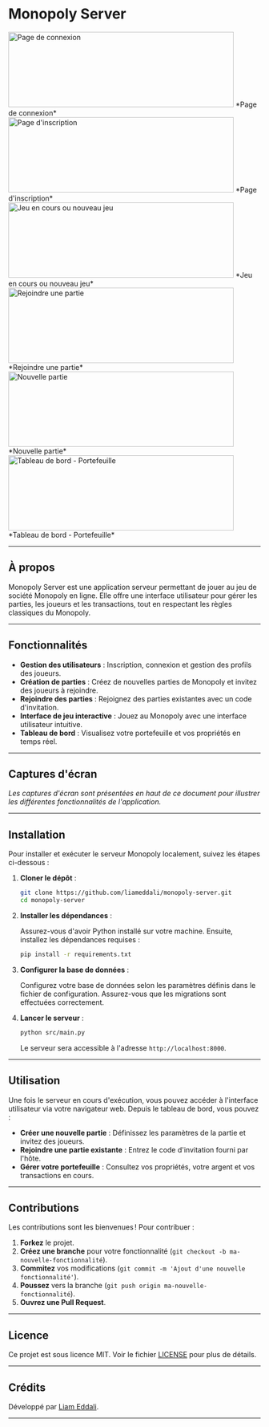 # Monopoly Server

<img src="https://github.com/user-attachments/assets/9e17919b-de3f-4d07-80cc-afb2277a8795" alt="Page de connexion" height="150px" width="450px">
*Page de connexion*

<img src="https://github.com/user-attachments/assets/613aa667-d11f-448a-b377-42605af19274" alt="Page d'inscription" height="150px" width="450px">
*Page d'inscription*

<img src="https://github.com/user-attachments/assets/b6c056dc-8d85-4c53-a0e7-a1761297431e" alt="Jeu en cours ou nouveau jeu" height="150px" width="450px">
*Jeu en cours ou nouveau jeu*

<img src="https://github.com/user-attachments/assets/9eb9793a-0375-4082-a4c0-fb63e6427ddf" alt="Rejoindre une partie" height="150px" width="450px">
*Rejoindre une partie*

<img src="https://github.com/user-attachments/assets/dd533d74-c521-499e-afa7-bc6b9172cf63" alt="Nouvelle partie" height="150px" width="450px">
*Nouvelle partie*

<img src="https://github.com/user-attachments/assets/dff69b88-239a-4810-8421-359785f1a375" alt="Tableau de bord - Portefeuille" height="150px" width="450px">
*Tableau de bord - Portefeuille*

---

## À propos

Monopoly Server est une application serveur permettant de jouer au jeu de société Monopoly en ligne. Elle offre une interface utilisateur pour gérer les parties, les joueurs et les transactions, tout en respectant les règles classiques du Monopoly.

---

## Fonctionnalités

- **Gestion des utilisateurs** : Inscription, connexion et gestion des profils des joueurs.
- **Création de parties** : Créez de nouvelles parties de Monopoly et invitez des joueurs à rejoindre.
- **Rejoindre des parties** : Rejoignez des parties existantes avec un code d'invitation.
- **Interface de jeu interactive** : Jouez au Monopoly avec une interface utilisateur intuitive.
- **Tableau de bord** : Visualisez votre portefeuille et vos propriétés en temps réel.

---

## Captures d'écran

*Les captures d'écran sont présentées en haut de ce document pour illustrer les différentes fonctionnalités de l'application.*

---

## Installation

Pour installer et exécuter le serveur Monopoly localement, suivez les étapes ci-dessous :

1. **Cloner le dépôt** :

   ```bash
   git clone https://github.com/liameddali/monopoly-server.git
   cd monopoly-server
   ```

2. **Installer les dépendances** :

   Assurez-vous d'avoir Python installé sur votre machine. Ensuite, installez les dépendances requises :

   ```bash
   pip install -r requirements.txt
   ```

3. **Configurer la base de données** :

   Configurez votre base de données selon les paramètres définis dans le fichier de configuration. Assurez-vous que les migrations sont effectuées correctement.

4. **Lancer le serveur** :

   ```bash
   python src/main.py
   ```

   Le serveur sera accessible à l'adresse `http://localhost:8000`.

---

## Utilisation

Une fois le serveur en cours d'exécution, vous pouvez accéder à l'interface utilisateur via votre navigateur web. Depuis le tableau de bord, vous pouvez :

- **Créer une nouvelle partie** : Définissez les paramètres de la partie et invitez des joueurs.
- **Rejoindre une partie existante** : Entrez le code d'invitation fourni par l'hôte.
- **Gérer votre portefeuille** : Consultez vos propriétés, votre argent et vos transactions en cours.

---

## Contributions

Les contributions sont les bienvenues ! Pour contribuer :

1. **Forkez** le projet.
2. **Créez une branche** pour votre fonctionnalité (`git checkout -b ma-nouvelle-fonctionnalité`).
3. **Commitez** vos modifications (`git commit -m 'Ajout d'une nouvelle fonctionnalité'`).
4. **Poussez** vers la branche (`git push origin ma-nouvelle-fonctionnalité`).
5. **Ouvrez une Pull Request**.

---

## Licence

Ce projet est sous licence MIT. Voir le fichier [LICENSE](https://github.com/liameddali/monopoly-server/blob/main/LICENSE) pour plus de détails.

---

## Crédits

Développé par [Liam Eddali](https://github.com/liameddali).

---
